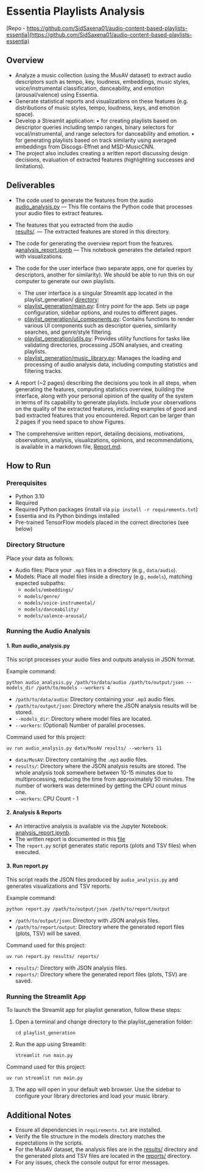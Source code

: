 # Essentia Playlists Analysis

[Repo - https://github.com/SidSaxena01/audio-content-based-playlists-essentia](https://github.com/SidSaxena01/audio-content-based-playlists-essentia)

## Overview
- Analyze a music collection (using the MusAV dataset) to extract audio descriptors such as tempo, key, loudness, embeddings, music styles, voice/instrumental classification, danceability, and emotion (arousal/valence) using Essentia.
- Generate statistical reports and visualizations on these features (e.g. distributions of music styles, tempo, loudness, keys, and emotion space).
- Develop a Streamlit application:
  • for creating playlists based on descriptor queries including tempo ranges, binary selectors for vocal/instrumental, and range selectors for danceability and emotion.
  • for generating playlists based on track similarity using averaged embeddings from Discogs-Effnet and MSD-MusicCNN.
- The project also includes creating a written report discussing design decisions, evaluation of extracted features (highlighting successes and limitations).

## Deliverables

- The code used to generate the features from the audio  
      [audio_analysis.py](audio_analysis.py) — This file contains the Python code that processes your audio files to extract features.

- The features that you extracted from the audio  
   [results/](results/). — The extracted features are stored in this directory. 

- The code for generating the overview report from the features.  
   a[analysis_report.ipynb](analysis_report.ipynb) — This notebook generates the detailed report with visualizations.

- The code for the user interface (two separate apps, one for queries by descriptors, another for similarity). We should be able to run this on our computer to generate our own playlists.
   - The user interface is a singular Streamlit app located in the playlist_generation/ [directory](playlist_generation/):
   - [playlist_generation/main.py](playlist_generation/main.py): Entry point for the app. Sets up page configuration, sidebar options, and routes to different pages.
   - [playlist_generation/ui_components.py](playlist_generation/ui_components.py): Contains functions to render various UI components such as descriptor queries, similarity searches, and genre/style filtering.
   - [playlist_generation/utils.py](playlist_generation/utils.py): Provides utility functions for tasks like validating directories, processing JSON analyses, and creating playlists.
   - [playlist_generation/music_library.py](playlist_generation/music_library.py): Manages the loading and processing of audio analysis data, including computing statistics and filtering tracks.

- A report (~2 pages) describing the decisions you took in all steps, when generating the features, computing statistics overview, building the interface, along with your personal opinion of the quality of the system in terms of its capability to generate playlists. Include your observations on the quality of the extracted features, including examples of good and bad extracted features that you encountered. Report can be larger than 2 pages if you need space to show Figures.
- The comprehensive written report, detailing decisions, motivations, observations, analysis, visualizations, opinions, and recommendations, is available in a markdown file, [Report.md](Report.md).


## How to Run

### Prerequisites

- Python 3.10
- Required
- Required Python packages (install via `pip install -r requirements.txt`)
- Essentia and its Python bindings installed
- Pre-trained TensorFlow models placed in the correct directories (see below)

### Directory Structure
Place your data as follows:
- Audio files: Place your `.mp3` files in a directory (e.g., `data/audio`).
- Models: Place all model files inside a directory (e.g., `models`), matching expected subpaths:
  - `models/embeddings/`
  - `models/genre/`
  - `models/voice-instrumental/`
  - `models/danceability/`
  - `models/valence-arousal/`

### Running the Audio Analysis

#### 1. Run audio_analysis.py
This script processes your audio files and outputs analysis in JSON format.

Example command:
```
python audio_analysis.py /path/to/data/audio /path/to/output/json --models_dir /path/to/models --workers 4
```
- `/path/to/data/audio`: Directory containing your `.mp3` audio files.
- `/path/to/output/json`: Directory where the JSON analysis results will be stored.
- `--models_dir`: Directory where model files are located.
- `--workers`: (Optional) Number of parallel processes.

Command used for this project:
```
uv run audio_analysis.py data/MusAV results/ --workers 11
```
- `data/MusAV`: Directory containing the `.mp3` audio files.
- `results/`: Directory where the JSON analysis results are stored.
The whole analysis took somewhere between 10-15 minutes due to multiprocessing, reducing the time from approximately 50 minutes. The number of workers was determined by getting the CPU count minus one.
- `--workers`: CPU Count - 1 


#### 2. Analysis & Reports

- An interactive analysis is available via the Jupyter Notebook: [analysis_report.ipynb](analysis_report.ipynb).
- The written report is documented in this [file](Report.md)
- The `report.py` script generates static reports (plots and TSV files) when executed.

#### 3. Run report.py
This script reads the JSON files produced by `audio_analysis.py` and generates visualizations and TSV reports.

Example command:
```
python report.py /path/to/output/json /path/to/report/output
```
- `/path/to/output/json`: Directory with JSON analysis files.
- `/path/to/report/output`: Directory where the generated report files (plots, TSV) will be saved.

Command used for this project:
```
uv run report.py results/ reports/
```
- `results/`: Directory with JSON analysis files.
- `reports/`: Directory where the generated report files (plots, TSV) are saved.
### Running the Streamlit App

To launch the Streamlit app for playlist generation, follow these steps:

1. Open a terminal and change directory to the playlist_generation folder:
   ```
   cd playlist_generation
   ```
2. Run the app using Streamlit:
   ```
   streamlit run main.py
   ```

Command used for this project:
```
uv run streamlit run main.py
```

3. The app will open in your default web browser. Use the sidebar to configure your library directories and load your music library.

## Additional Notes
- Ensure all dependencies in `requirements.txt` are installed.
- Verify the file structure in the models directory matches the expectations in the scripts.
- For the MusAV dataset, the analysis files are in the [results/](results/) directory and the generated plots and TSV files are located in the [reports/](reports/) directory.
- For any issues, check the console output for error messages.
